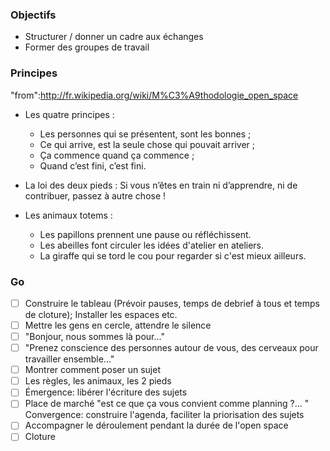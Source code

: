 ### Objectifs

* Structurer / donner un cadre aux échanges
* Former des groupes de travail

### Principes

"from":http://fr.wikipedia.org/wiki/M%C3%A9thodologie_open_space

* Les quatre principes :
  *  Les personnes qui se présentent, sont les bonnes ;
  * Ce qui arrive, est la seule chose qui pouvait arriver ;
  * Ça commence quand ça commence ;
  * Quand c’est fini, c’est fini.

* La loi des deux pieds : Si vous n’êtes en train ni d’apprendre, ni de contribuer, passez à autre chose !

* Les animaux totems :
  * Les papillons prennent une pause ou réfléchissent.
  * Les abeilles font circuler les idées d'atelier en ateliers.
  * La giraffe qui se tord le cou pour regarder si c'est mieux ailleurs.

### Go

- [ ] Construire le tableau (Prévoir pauses, temps de debrief à tous et temps de cloture); Installer les espaces etc.
- [ ] Mettre les gens en cercle, attendre le silence
- [ ] "Bonjour, nous sommes là pour..."
- [ ] "Prenez conscience des personnes autour de vous, des cerveaux pour travailler ensemble..."
- [ ] Montrer comment poser un sujet
- [ ] Les règles, les animaux, les 2 pieds
- [ ] Émergence: libérer l'écriture des sujets 
- [ ] Place de marché "est ce que ça vous convient comme planning ?... " Convergence: construire l'agenda, faciliter la priorisation des sujets
- [ ] Accompagner le déroulement pendant la durée de l'open space
- [ ] Cloture
